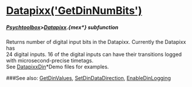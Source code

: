 # [Datapixx('GetDinNumBits')](Datapixx-GetDinNumBits) 
##### [Psychtoolbox](Pyschtoolbox)>[Datapixx](Datapixx).{mex*} subfunction


Returns number of digital input bits in the Datapixx. Currently the Datapixx has  
24 digital inputs. 16 of the digital inputs can have their transitions logged  
with microsecond-precise timetags.  
See [DatapixxDin](DatapixxDin)\*Demo files for examples.  
  


###See also:
[GetDinValues](Datapixx-GetDinValues), [SetDinDataDirection](Datapixx-SetDinDataDirection), [EnableDinLogging](Datapixx-EnableDinLogging)
